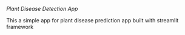 *Plant Disease Detection App*

This a simple app for plant disease prediction app built with streamlit framework
